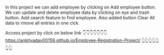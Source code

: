 In this project we can add employee by clicking on Add employee button. 
We can update and delete employee data by clicking on eye and trash button. 
Add search feature to find employee. 
Also added button Clear All data to rmove all entries in one clck.

Access project by click on below link 👇👇👇👇👇👇👇 
https://ankityadav00159.github.io/Employee-Registration-Project/
👆👆👆👆👆👆👆
